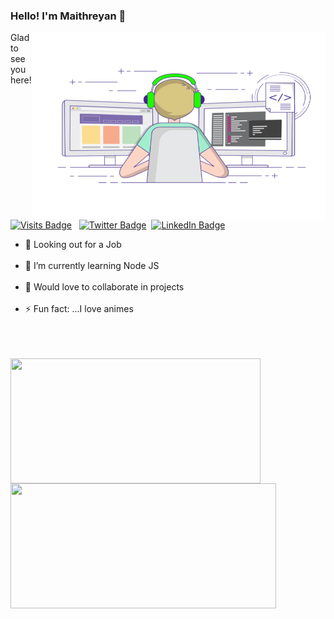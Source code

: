 ### Hello! I'm Maithreyan 🙌
<img align="right" alt="GIF" src="https://github.com/Maithreyan11/Maithreyan11/blob/main/coding-freak.gif?raw=true" width="468.75" height="300" />


 Glad to see you here! <br> <br> [![Visits Badge](https://github.com/Maithreyan11)](https://badges.pufler.dev)&nbsp;&nbsp;
 [![Twitter Badge](https://img.shields.io/badge/Twitter-Profile-informational?style=flat&logo=twitter&logoColor=white&color=1CA2F1)](https://twitter.com/maithreyan_s)&nbsp;
[![LinkedIn Badge](https://img.shields.io/badge/LinkedIn-Profile-informational?style=flat&logo=linkedin&logoColor=white&color=0D76A8)](https://www.linkedin.com/in/maithreyan-s-478aba165/)

- 🔭 Looking out for a Job<br><br>
- 🌱 I’m currently learning Node JS<br><br>
- 👯 Would love to collaborate in projects <br><br>
- ⚡ Fun fact: ...I love animes<br><br><br><br>



<img align="center" height="200em" width="400em" src="https://github-readme-stats.vercel.app/api/top-langs/?username=Maithreyan11&theme=vue-dark&&langs_count=4" />&emsp;<img height="200em" width="425em" align="center" src="https://github-readme-stats.vercel.app/api?username=Maithreyan11&show_icons=true&count_private=true&include_all_commits=true&theme=vue-dark" />
